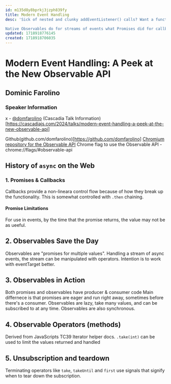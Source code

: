 ```yaml
---
id: m135d8y8bprkj3jzph839fy
title: Modern Event Handling
desc: 'Sick of nested and clunky addEventListener() calls? Want a functional, declarative way of handling events in JavaScript? Chrome engineer Dominic Farolino introduces the long-awaited Observable API, a composable event handling primitive to replace addEventListener() coming to a browser near you!

Native Observables do for streams of events what Promises did for callbacks & callback hell. Frameworks have long used them to declaratively create pipelines of operators through which events flow, and the Web is finally getting them natively. Observable API is the most wanted web standards proposal on GitHub by developers, and in this talk you'll learn how to listen to events with an Observable, use operators to transform & listen to multiple events, and even build your own Observables from scratch!'
updated: 1718918776145
created: 1718918706035
---
```

# Modern Event Handling: A Peek at the New Observable API
## Dominic Farolino

### Speaker Information
x - [@domfarolino](https://twitter.com/domfarolino)
(Cascadia Talk Information)[https://cascadiajs.com/2024/talks/modern-event-handling-a-peek-at-the-new-observable-api]

Github(github.com/domfarolino)[https://github.com/domfarolino]
[Chromium repository for the Observable API](https://github.com/WICG/observable)
Chrome flag to use the Observable API - chrome://flags/#observable-api

## History of `async` on the Web
### 1. Promises & Callbacks
Callbacks provide a non-lineara control flow because of how they break up the functionality. This is somewhat controlled with `.then` chaining.
#### Promise Limitations
For use in events, by the time that the promise returns, the value may not be as ueeful.
## 2. Observables Save the Day
Observables are "promises for multiple values".
Handling a stream of async events, the stream can be manipulated with operators.
Intention is to work with eventTarget better.

## 3. Observables in Action
Both promises and observables have producer & consumer code
Main differnece is that promises are eager and run right away, sometimes before there's a consumer.
Observables are lazy, take many values, and can be subscribed to at any time. Observables are also synchronous.

## 4. Observable Operators (methods)
Derived from JavaScripts TC39 Iterator helper docs.
`.take(int)` can be used to limit the values returned and handled

## 5. Unsubscription and teardown
Terminating operators like `take`, `takeUntil` and `first` use signals that signify when to tear down the subscription.